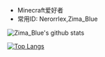 - Minecraft爱好者
- 常用ID: Nerorrlex,Zima_Blue

![Zima_Blue's github stats](https://github-readme-stats.vercel.app/api?username=Nerorrlex911&show_icons=true)

[![Top Langs](https://github-readme-stats.vercel.app/api/top-langs/?username=Nerorrlex911&layout=compact)](https://github.com/PuoChen-SA)

<!---
Nerorrlex911/Nerorrlex911 is a ✨ special ✨ repository because its `README.md` (this file) appears on your GitHub profile.
You can click the Preview link to take a look at your changes.
--->
